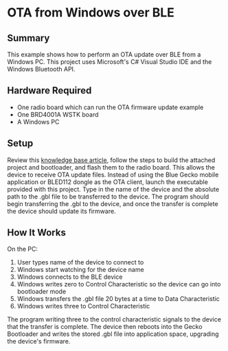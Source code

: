 # OTA from Windows over BLE #

## Summary ##

This example shows how to perform an OTA update over BLE from a Windows PC. This project uses Microsoft's C# Visual Studio IDE and the Windows Bluetooth API.

## Hardware Required ##

- One radio board which can run the OTA firmware update example
- One BRD4001A WSTK board
- A Windows PC

## Setup ##

Review this [knowledge base article](https://www.silabs.com/community/wireless/bluetooth/knowledge-base.entry.html/2018/11/06/implementing_otafir-Lqwk), follow the steps to build the attached project and bootloader, and flash them to the radio board. This allows the device to receive OTA update files. Instead of using the Blue Gecko mobile application or BLED112 dongle as the OTA client, launch the executable provided with this project. Type in the name of the device and the absolute path to the .gbl file to be transferred to the device. The program should begin transferring the .gbl to the device, and once the transfer is complete the device should update its firmware.

## How It Works ##

On the PC:

1. User types name of the device to connect to
2. Windows start watching for the device name
3. Windows connects to the BLE device
4. Windows writes zero to Control Characteristic so the device can go into bootloader mode
5. Windows transfers the .gbl file 20 bytes at a time to Data Characteristic
6. Windows writes three to Control Characteristic

The program writing three to the control characteristic signals to the device that the transfer is complete. The device then reboots into the Gecko Bootloader and writes the stored .gbl file into application space, upgrading the device's firmware.
